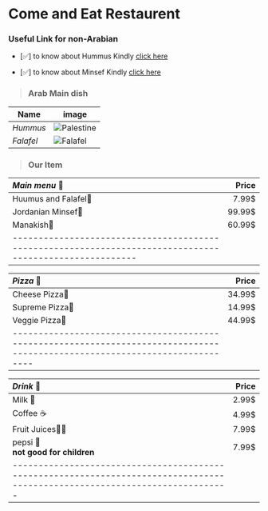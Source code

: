 #           Come and Eat Restaurent 

### Useful Link for non-Arabian 

- [✅] to know about Hummus Kindly [click here](https://en.wikipedia.org/wiki/Hummus)



- [✅] to know about Minsef Kindly [click here](https://en.wikipedia.org/wiki/Mansaf#:~:text=Mansaf%20(Arabic%3A%20%D9%85%D9%86%D8%B3%D9%81)%20is,nuts%20alongside%20jameed%2Ddrenched%20lamb.)



> ### Arab Main dish 

| Name  | image |
| ------------- | ------------- |
| *Hummus*   | ![Palestine](https://cdn.xxl.thumbs.canstockphoto.com/traditional-humus-dish-with-olive-oil-paprika-and-parsley-stock-photography_csp3849120.jpg)  |
|  *Falafel*  | ![Falafel](https://cdn.w600.comps.canstockphoto.com/falafel-stock-photograph_csp7917989.jpg)   | 





> ### Our Item  


| *Main menu* 🍗 | Price | 
|:------|-----:|
|      Huumus and Falafel🍱   |  7.99$  | 
| Jordanian Minsef🍝   |  99.99$  |  
|      Manakish🌿  |  60.99$  |  
|  --------------------------------------------------------------------------------------------------------    | |    




| *Pizza* 🍕 | Price | 
|:------|-----:|
|      Cheese Pizza🧀   |  34.99$  | 
| Supreme Pizza🥓   |  14.99$  |  
|      Veggie Pizza🌿  |  44.99$  |  
|  ----------------------------------------------------------------------------------------------------------------------------    | |    

| *Drink* 🍷 | Price | 
|:------|-----:|
|      Milk 🥛   |  2.99$  | 
|      Coffee ☕   |  4.99$  |  
|      Fruit Juices🥤🧊  |  7.99$  |
|      pepsi 🍾<br> **not good for children** |  7.99$  |  
|  ----------------------------------------------------------------------------------------------------------------------------    | |  





